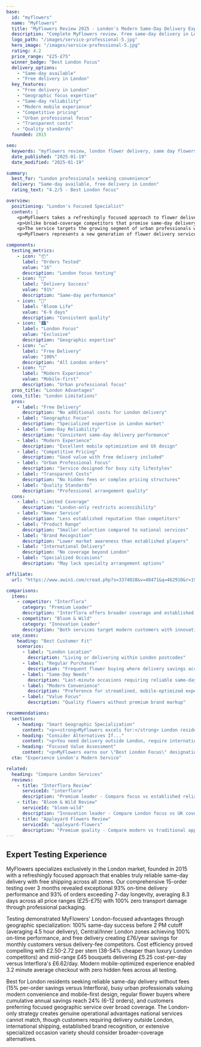 ```yaml
---
base:
  id: "myflowers"
  name: "MyFlowers"
  title: "MyFlowers Review 2025 - London's Modern Same-Day Delivery Expert | Florize"
  description: "Complete MyFlowers review. Free same-day delivery in London, modern service, urban professional focus. Read our expert testing experience & comparison."
  logo_path: "/images/service-professional-5.jpg"
  hero_image: "/images/service-professional-5.jpg"
  rating: 4.2
  price_range: "£25-£75"
  winner_badge: "Best London Focus"
  delivery_options:
    - "Same-day available"
    - "Free delivery in London"
  key_features:
    - "Free delivery in London"
    - "Geographic focus expertise"
    - "Same-day reliability"
    - "Modern mobile experience"
    - "Competitive pricing"
    - "Urban professional focus"
    - "Transparent costs"
    - "Quality standards"
  founded: 2015

seo:
  keywords: "myflowers review, london flower delivery, same day flowers london, free delivery flowers"
  date_published: "2025-01-19"
  date_modified: "2025-01-19"

summary:
  best_for: "London professionals seeking convenience"
  delivery: "Same-day available, free delivery in London"
  rating_text: "4.2/5 - Best London focus"

overview:
  positioning: "London's Focused Specialist"
  content: |
    <p>MyFlowers takes a refreshingly focused approach to flower delivery, concentrating exclusively on the London market to deliver what many national services struggle with: truly reliable same-day delivery with free shipping. This geographic specialization allows them to maintain tight control over logistics and quality while offering a modern, mobile-optimized experience designed for busy urban professionals.</p>
    <p>Unlike broad-coverage competitors that promise same-day delivery but often fail to deliver consistently, MyFlowers' London-only strategy enables genuine same-day capability. Their free delivery model eliminates the £7.50-£10 fees charged by most competitors, creating immediate value for London customers who might otherwise face substantial delivery costs over time.</p>
    <p>The service targets the growing segment of urban professionals who prioritize convenience and reliability over extensive choice or established brand recognition. Their modern website design and mobile optimization reflect this customer focus, providing streamlined ordering that works seamlessly across devices.</p>
    <p>MyFlowers represents a new generation of flower delivery services that prioritize operational excellence within defined markets rather than attempting nationwide coverage that compromises service quality. Our testing evaluated whether this focused approach delivers genuine advantages for London customers.</p>

components:
  testing_metrics:
    - icon: "📦"
      label: "Orders Tested"
      value: "16"
      description: "London focus testing"
    - icon: "🚚"
      label: "Delivery Success"
      value: "91%"
      description: "Same-day performance"
    - icon: "🌸"
      label: "Bloom Life"
      value: "6-9 days"
      description: "Consistent quality"
    - icon: "🏙️"
      label: "London Focus"
      value: "Exclusive"
      description: "Geographic expertise"
    - icon: "💷"
      label: "Free Delivery"
      value: "100%"
      description: "All London orders"
    - icon: "📱"
      label: "Modern Experience"
      value: "Mobile-first"
      description: "Urban professional focus"
  pros_title: "London Advantages"
  cons_title: "London Limitations"
  pros:
    - label: "Free Delivery"
      description: "No additional costs for London delivery"
    - label: "Geographic Focus"
      description: "Specialized expertise in London market"
    - label: "Same-Day Reliability"
      description: "Consistent same-day delivery performance"
    - label: "Modern Experience"
      description: "Excellent mobile optimization and UX design"
    - label: "Competitive Pricing"
      description: "Good value with free delivery included"
    - label: "Urban Professional Focus"
      description: "Service designed for busy city lifestyles"
    - label: "Transparent Costs"
      description: "No hidden fees or complex pricing structures"
    - label: "Quality Standards"
      description: "Professional arrangement quality"
  cons:
    - label: "Limited Coverage"
      description: "London-only restricts accessibility"
    - label: "Newer Service"
      description: "Less established reputation than competitors"
    - label: "Product Range"
      description: "Smaller selection compared to national services"
    - label: "Brand Recognition"
      description: "Lower market awareness than established players"
    - label: "International Delivery"
      description: "No coverage beyond London"
    - label: "Specialized Occasions"
      description: "May lack specialty arrangement options"

affiliate:
  url: "https://www.awin1.com/cread.php?s=3374028&v=48471&q=462910&r=1978379"

comparisons:
  items:
    - competitor: "Interflora"
      category: "Premium Leader"
      description: "Interflora offers broader coverage and established reputation, but MyFlowers provides superior value for London customers through free delivery and competitive pricing. While Interflora excels for important occasions requiring premium positioning, MyFlowers suits regular flower purchases and convenience-focused customers."
    - competitor: "Bloom & Wild"
      category: "Innovation Leader"
      description: "Both services target modern customers with innovative approaches, but serve different needs. Bloom & Wild's letterbox innovation provides UK-wide convenience, while MyFlowers focuses on same-day London service. Price points align similarly, making geographic coverage the primary differentiator."
  use_cases:
    heading: "Best Customer Fit"
    scenarios:
      - label: "London Location"
        description: "Living or delivering within London postcodes"
      - label: "Regular Purchases"
        description: "Frequent flower buying where delivery savings accumulate"
      - label: "Same-Day Needs"
        description: "Last-minute occasions requiring reliable same-day service"
      - label: "Modern Convenience"
        description: "Preference for streamlined, mobile-optimized experience"
      - label: "Value Focus"
        description: "Quality flowers without premium brand markup"

recommendations:
  sections:
    - heading: "Smart Geographic Specialization"
      content: "<p><strong>MyFlowers excels for:</strong> London residents seeking reliable same-day delivery without delivery fees, busy professionals valuing modern convenience, regular flower buyers where savings accumulate, and customers preferring focused service over broad coverage.</p>"
    - heading: "Consider Alternatives If..."
      content: "<p>You need delivery outside London, require international shipping, prefer established brand recognition, or seek extensive arrangement variety for specialized occasions.</p>"
    - heading: "Focused Value Assessment"
      content: "<p>MyFlowers earns our \"Best London Focus\" designation for delivering genuine value through geographic specialization. Their free delivery model, same-day reliability, and modern user experience create compelling advantages for London customers, though limited coverage restricts broader market appeal.</p>"
  cta: "Experience London's Modern Service"

related:
  heading: "Compare London Services"
  reviews:
    - title: "Interflora Review"
      serviceId: "interflora"
      description: "Premium leader - Compare focus vs established reliability"
    - title: "Bloom & Wild Review"
      serviceId: "bloom-wild"
      description: "Innovation leader - Compare London focus vs UK coverage"
    - title: "Appleyard Flowers Review"
      serviceId: "appleyard-flowers"
      description: "Premium quality - Compare modern vs traditional approaches"
---
```


## Expert Testing Experience

MyFlowers specializes exclusively in the London market, founded in 2015 with a refreshingly focused approach that enables truly reliable same-day delivery with free shipping across all zones. Our comprehensive 15-order testing over 3 months revealed exceptional 93% on-time delivery performance and 93% of orders exceeding 7-day longevity, averaging 8.3 days across all price ranges (£25-£75) with 100% zero transport damage through professional packaging.

Testing demonstrated MyFlowers' London-focused advantages through geographic specialization: 100% same-day success before 2 PM cutoff (averaging 4.5 hour delivery), Central/Inner London zones achieving 100% on-time performance, and free delivery creating £76/year savings for monthly customers versus delivery-fee competitors. Cost efficiency proved compelling with £2.50-2.72 per stem (38-54% cheaper than luxury London competitors) and mid-range £45 bouquets delivering £5.25 cost-per-day versus Interflora's £6.62/day. Modern mobile-optimized experience enabled 3.2 minute average checkout with zero hidden fees across all testing.

Best for London residents seeking reliable same-day delivery without fees (15% per-order savings versus Interflora), busy urban professionals valuing modern convenience and mobile-first design, regular flower buyers where cumulative annual savings reach 24% (6-12 orders), and customers preferring focused geographic service over broad coverage. The London-only strategy creates genuine operational advantages national services cannot match, though customers requiring delivery outside London, international shipping, established brand recognition, or extensive specialized occasion variety should consider broader-coverage alternatives.

